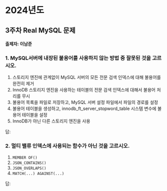 # 2024년도
## 3주차 Real MySQL 문제
#### 출제자: 이남준

### 1. MySQL서버에 내장된 불용어를 사용하지 않는 방법 중 잘못된 것을 고르시오.
1. 스토리지 엔진에 관계없이 MySQL 서버의 모든 전문 검색 인덱스에 대해 불용어를 완전히 제거
2. InnoDB 스토리지 엔진을 사용하는 테이블의 전문 검색 인덱스에 대해서 불용어 처리를 무시
3. 불용어 목록을 파일로 저장하고, MySQL 서버 설정 파일에서 파일의 경로를 설정
4. 불용어 테이블을 생성하고, innodb_ft_server_stopword_table 시스템 변수에 불용어 테이블을 설정
5. InnoDB가 아닌 다른 스토리지 엔진을 사용

답: 


### 2. 멀티 밸류 인덱스에 사용되는 함수가 아닌 것을 고르시오.
1. `MEMBER OF()`
2. `JSON_CONTAINS()`
3. `JSON_OVERLAPS()`
4. `MATCH(...) AGAINST(...)`


답: 